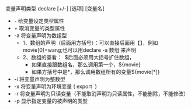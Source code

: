 变量声明类型
declare [+/-] [选项] [变量名]
<ul>
	<li>- 给变量设定类型属性</li>
	<li>+ 取消变量的类型属性</li>
	<li>-a 将变量声明为数组型
<ul>
	<li>1、数组的声明（后面用方括号）：可以直接后面用【】，例如movie[0]=wang;也可以用declare -a 数组 来声明</li>
	<li>2、数组的查看：  $后面必须用大括号扩住数组，
<ul>
	<li>如果直接跟数组名，那么调用第一个，${movie}</li>
	<li>如果方括号中是*，那么调用数组所有的变量${movie[*]}</li>
</ul>
</li>
</ul>
</li>
	<li>-i 将变量声明为整数型</li>
	<li>-x 将变量声明为环境变量 ( export  )</li>
	<li>-r 将变量声明为只读变量（不能取消声明为只读属性，不能删除，不能修改）</li>
	<li>-p 显示指定变量的被声明的类型</li>
</ul>
